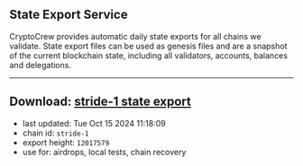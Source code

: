 ## State Export Service
CryptoCrew provides automatic daily state exports for all chains we validate. State export files can be used as genesis files and are a snapshot of the current blockchain state, including all validators, accounts, balances and delegations.

---
**Download: [stride-1 state export](https://dl-eu2.ccvalidators.com/SERVICE/stride/stride-1_export_12017579.json)**
---

- last updated: Tue Oct 15 2024 11:18:09
- chain id: `stride-1`
- export height: `12017579`
- use for: airdrops, local tests, chain recovery
